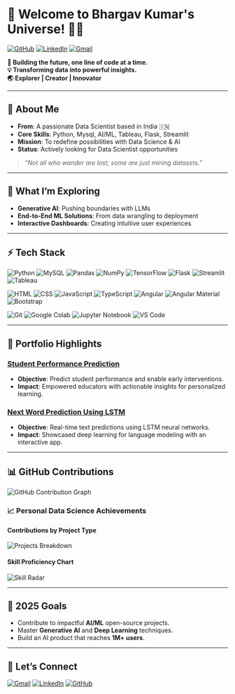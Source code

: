 # 🌟 **Welcome to Bhargav Kumar's Universe!** 👨‍💻

[![GitHub](https://img.shields.io/badge/-GitHub-181717?style=flat&logo=github&logoColor=white)](https://github.com/Bhargavml) 
[![LinkedIn](https://img.shields.io/badge/-LinkedIn-0077B5?style=flat&logo=linkedin&logoColor=white)](https://www.linkedin.com/in/kbhargavkumar/) 
[![Gmail](https://img.shields.io/badge/-Email-D14836?style=flat&logo=gmail&logoColor=white)](mailto:kbhargavds@gmail.com)


**🚀 Building the future, one line of code at a time.**  
**💡 Transforming data into powerful insights.**  
**🌏 Explorer | Creator | Innovator**  

---

## 🧠 **About Me**
- **From**: A passionate Data Scientist based in India 🇮🇳  
- **Core Skills**: Python, Mysql, AI/ML, Tableau, Flask, Streamlit  
- **Mission**: To redefine possibilities with Data Science & AI  
- **Status**: Actively looking for Data Scientist opportunities  

> _“Not all who wander are lost; some are just mining datasets.”_

---

## 🔭 **What I’m Exploring**
- **Generative AI**: Pushing boundaries with LLMs  
- **End-to-End ML Solutions**: From data wrangling to deployment  
- **Interactive Dashboards**: Creating intuitive user experiences  

---

## ⚡ **Tech Stack**
![Python](https://img.shields.io/badge/Python-3776AB?style=flat&logo=python&logoColor=white) ![MySQL](https://img.shields.io/badge/MySQL-4479A1?style=flat&logo=mysql&logoColor=white) ![Pandas](https://img.shields.io/badge/Pandas-150458?style=flat&logo=pandas&logoColor=white) ![NumPy](https://img.shields.io/badge/NumPy-013243?style=flat&logo=numpy&logoColor=white) ![TensorFlow](https://img.shields.io/badge/TensorFlow-FF6F00?style=flat&logo=tensorflow&logoColor=white) ![Flask](https://img.shields.io/badge/Flask-000000?style=flat&logo=flask&logoColor=white) ![Streamlit](https://img.shields.io/badge/Streamlit-FF4B4B?style=flat&logo=streamlit&logoColor=white) ![Tableau](https://img.shields.io/badge/Tableau-E97627?style=flat&logo=tableau&logoColor=white)

![HTML](https://img.shields.io/badge/HTML-E34F26?style=flat&logo=html5&logoColor=white) ![CSS](https://img.shields.io/badge/CSS-1572B6?style=flat&logo=css3&logoColor=white) ![JavaScript](https://img.shields.io/badge/JavaScript-F7DF1E?style=flat&logo=javascript&logoColor=black) ![TypeScript](https://img.shields.io/badge/TypeScript-3178C6?style=flat&logo=typescript&logoColor=white) ![Angular](https://img.shields.io/badge/Angular-E23237?style=flat&logo=angular&logoColor=white) ![Angular Material](https://img.shields.io/badge/Angular_Material-00796B?style=flat&logo=angular&logoColor=white) ![Bootstrap](https://img.shields.io/badge/Bootstrap-563D7C?style=flat&logo=bootstrap&logoColor=white)

![Git](https://img.shields.io/badge/Git-F05032?style=flat&logo=git&logoColor=white) ![Google Colab](https://img.shields.io/badge/Google_Colab-F9AB00?style=flat&logo=googlecolab&logoColor=white) ![Jupyter Notebook](https://img.shields.io/badge/Jupyter_Notebook-F37626?style=flat&logo=jupyter&logoColor=white) ![VS Code](https://img.shields.io/badge/VS_Code-0078D4?style=flat&logo=visualstudiocode&logoColor=white)


---

## 🌟 **Portfolio Highlights**
### [Student Performance Prediction](https://github.com/Bhargavml/student-performance-prediction)
- **Objective**: Predict student performance and enable early interventions.  
- **Impact**: Empowered educators with actionable insights for personalized learning.  

### [Next Word Prediction Using LSTM](https://github.com/Bhargavml/next-word-prediction)
- **Objective**: Real-time text predictions using LSTM neural networks.  
- **Impact**: Showcased deep learning for language modeling with an interactive app.  

---

## 📊 **GitHub Contributions**
![GitHub Contribution Graph](https://github-readme-activity-graph.cyclic.app/graph?username=Bhargavml&theme=react-dark)

### 📈 **Personal Data Science Achievements**
#### Contributions by Project Type
![Projects Breakdown](https://quickchart.io/chart?c=%7Btype%3A'doughnut'%2Cdata%3A%7Blabels%3A%5B'Machine%20Learning'%2C'Deep%20Learning'%2C'NLP'%2C'Web%20Apps'%5D%2Cdatasets%3A%5B%7Bdata%3A%5B40%2C30%2C20%2C10%5D%7D%5D%7D%2Coptions%3A%7Bplugins%3A%7Blegend%3A%7Bposition%3A'bottom'%7D%7D%7D%7D)

#### Skill Proficiency Chart
![Skill Radar](https://quickchart.io/chart?c=%7Btype%3A'radar'%2Cdata%3A%7Blabels%3A%5B'Python'%2C'SQL'%2C'NLP'%2C'Expert%20Deep%20Learning'%2C'Visualization'%5D%2Cdatasets%3A%5B%7Blabel%3A'Skill%20Level'%2Cdata%3A%5B90%2C80%2C85%2C75%2C70%5D%7D%5D%7D%2Coptions%3A%7Bscales%3A%7Br%3A%7BangleLines%3A%7Bcolor%3A'%23ccc'%7D%2Cgrid%3A%7Bcolor%3A'%23eee'%7D%7D%7D%7D%7D)

---

## 🎯 **2025 Goals**
- Contribute to impactful **AI/ML** open-source projects.  
- Master **Generative AI** and **Deep Learning** techniques.  
- Build an AI product that reaches **1M+ users**.  

---
## 🚀 **Let’s Connect**
[![Gmail](https://img.shields.io/badge/-kbhargavds%40gmail.com-D14836?style=flat&logo=gmail&logoColor=white)](mailto:kbhargavds@gmail.com) 
[![LinkedIn](https://img.shields.io/badge/-LinkedIn-0077B5?style=flat&logo=linkedin&logoColor=white)](https://www.linkedin.com/in/kbhargavkumar/) 
[![GitHub](https://img.shields.io/badge/-GitHub-181717?style=flat&logo=github&logoColor=white)](https://github.com/Bhargavml)
